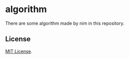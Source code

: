 # algorithm
There are some algorithm made by nim in this repository.

## License
[MIT License](http://opensource.org/licenses/MIT).
